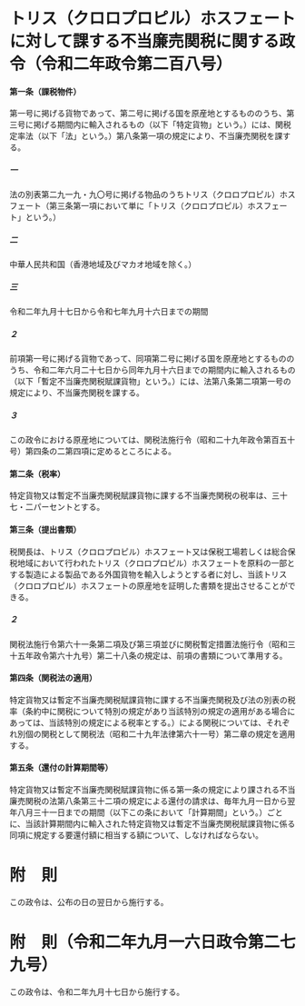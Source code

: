 # トリス（クロロプロピル）ホスフェートに対して課する不当廉売関税に関する政令（令和二年政令第二百八号）
#### 第一条（課税物件）
第一号に掲げる貨物であって、第二号に掲げる国を原産地とするもののうち、第三号に掲げる期間内に輸入されるもの（以下「特定貨物」という。）には、関税定率法（以下「法」という。）第八条第一項の規定により、不当廉売関税を課する。
##### 一
法の別表第二九一九・九〇号に掲げる物品のうちトリス（クロロプロピル）ホスフェート（第三条第一項において単に「トリス（クロロプロピル）ホスフェート」という。）
##### 二
中華人民共和国（香港地域及びマカオ地域を除く。）
##### 三
令和二年九月十七日から令和七年九月十六日までの期間
##### ２
前項第一号に掲げる貨物であって、同項第二号に掲げる国を原産地とするもののうち、令和二年六月二十七日から同年九月十六日までの期間内に輸入されるもの（以下「暫定不当廉売関税賦課貨物」という。）には、法第八条第二項第一号の規定により、不当廉売関税を課する。
##### ３
この政令における原産地については、関税法施行令（昭和二十九年政令第百五十号）第四条の二第四項に定めるところによる。
#### 第二条（税率）
特定貨物又は暫定不当廉売関税賦課貨物に課する不当廉売関税の税率は、三十七・二パーセントとする。
#### 第三条（提出書類）
税関長は、トリス（クロロプロピル）ホスフェート又は保税工場若しくは総合保税地域において行われたトリス（クロロプロピル）ホスフェートを原料の一部とする製造による製品である外国貨物を輸入しようとする者に対し、当該トリス（クロロプロピル）ホスフェートの原産地を証明した書類を提出させることができる。
##### ２
関税法施行令第六十一条第二項及び第三項並びに関税暫定措置法施行令（昭和三十五年政令第六十九号）第二十八条の規定は、前項の書類について準用する。
#### 第四条（関税法の適用）
特定貨物又は暫定不当廉売関税賦課貨物に課する不当廉売関税及び法の別表の税率（条約中に関税について特別の規定があり当該特別の規定の適用がある場合にあっては、当該特別の規定による税率とする。）による関税については、それぞれ別個の関税として関税法（昭和二十九年法律第六十一号）第二章の規定を適用する。
#### 第五条（還付の計算期間等）
特定貨物又は暫定不当廉売関税賦課貨物に係る第一条の規定により課される不当廉売関税の法第八条第三十二項の規定による還付の請求は、毎年九月一日から翌年八月三十一日までの期間（以下この条において「計算期間」という。）ごとに、当該計算期間内に輸入された特定貨物又は暫定不当廉売関税賦課貨物に係る同項に規定する要還付額に相当する額について、しなければならない。
# 附　則
この政令は、公布の日の翌日から施行する。
# 附　則（令和二年九月一六日政令第二七九号）
この政令は、令和二年九月十七日から施行する。
